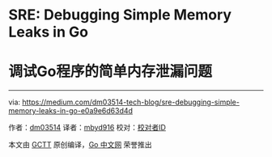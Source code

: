 # SRE: Debugging Simple Memory Leaks in Go
# 调试Go程序的简单内存泄漏问题


----------------

via: https://medium.com/dm03514-tech-blog/sre-debugging-simple-memory-leaks-in-go-e0a9e6d63d4d

作者：[dm03514](https://medium.com/@dm03514)
译者：[mbyd916](https://github.com/mbyd916)
校对：[校对者ID](https://github.com/校对者ID)

本文由 [GCTT](https://github.com/studygolang/GCTT) 原创编译，[Go 中文网](https://studygolang.com/) 荣誉推出
